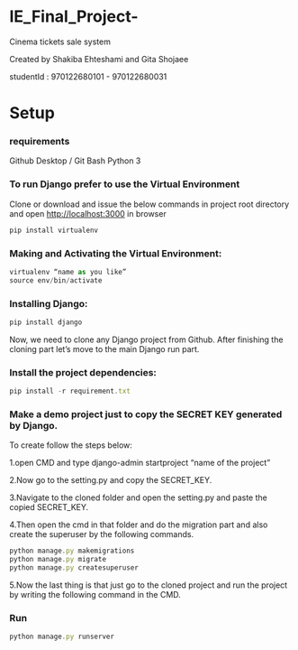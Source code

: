 # IE_Final_Project- 
Cinema tickets sale system

Created by Shakiba Ehteshami and Gita Shojaee

studentId : 970122680101 - 970122680031

# Setup
### requirements
Github Desktop / Git Bash
Python 3

### To run Django prefer to use the Virtual Environment
Clone or download and issue the below commands in project root directory and open [http://localhost:3000](http://localhost:3000) in browser
```javascript
pip install virtualenv
```
### Making and Activating the Virtual Environment:
```javascript
virtualenv “name as you like”
source env/bin/activate
```
### Installing Django:
```javascript
pip install django
```
Now, we need to clone any Django project from Github.
After finishing the cloning part let’s move to the main Django run part.
### Install the project dependencies:
```javascript
pip install -r requirement.txt
```
### Make a demo project just to copy the SECRET KEY generated by Django.
To create follow the steps below:

1.open CMD and type django-admin startproject “name of the project”

2.Now go to the setting.py and copy the SECRET_KEY.

3.Navigate to the cloned folder and open the setting.py and paste the copied SECRET_KEY.

4.Then open the cmd in that folder and do the migration part and also create the superuser by the following commands.
```javascript
python manage.py makemigrations
python manage.py migrate
python manage.py createsuperuser
```

5.Now the last thing is that just go to the cloned project and run the project by writing the following command in the CMD.

### Run
```javascript
python manage.py runserver
```
